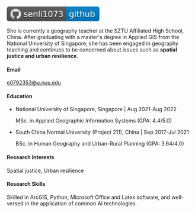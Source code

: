 ![](home_md_files/d273e900-53d0-11f0-ade1-f352a1ca64a6.jpeg?v=1\&type=image)

She is currently a geography teacher at the SZTU Affiliated High School, China. After graduating with a master's degree in Applied GIS from the National University of Singapore, she has been engaged in geography teaching and continues to be concerned about issues such as **spatial justice and urban resilience**.

#### Email

<e0792353@u.nus.edu>

#### Education

*   National University of Singapore, Singapore | Aug 2021-Aug 2022

    MSc. in Applied Geographic Information Systems (GPA: 4.4/5.0)

*   South China Normal University (Project 211), China | Sep 2017-Jul 2021

    BSc. in Human Geography and Urban-Rural Planning (GPA: 3.64/4.0)

#### Research Interests

Spatial justice, Urban resilience

#### Research Skills

Skilled in ArcGIS, Python, Microsoft Office and Latex software, and well-versed in the application of common AI technologies.
